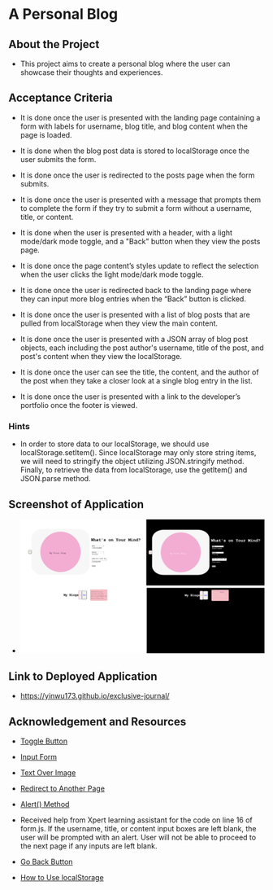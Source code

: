 # A Personal Blog

## About the Project

* This project aims to create a personal blog where the user can showcase their thoughts and experiences.

## Acceptance Criteria

* It is done once the user is presented with the landing page containing a form with labels for username, blog title, and blog content when the page is loaded. 

* It is done when the blog post data is stored to localStorage once the user submits the form. 

* It is done once the user is redirected to the posts page when the form submits. 

* It is done once the user is presented with a message that prompts them to complete the form if they try to submit a form without a username, title, or content.

* It is done when the user is presented with a header, with a light mode/dark mode toggle, and a "Back" button when they view the posts page.

* It is done once the page content’s styles update to reflect the selection when the user clicks the light mode/dark mode toggle. 

* It is done once the user is redirected back to the landing page where they can input more blog entries when the “Back” button is clicked. 

* It is done once the user is presented with a list of blog posts that are pulled from localStorage when they view the main content.

* It is done once the user is presented with a JSON array of blog post objects, each including the post author's username, title of the post, and post's content when they view the localStorage.

* It is done once the user can see the title, the content, and the author of the post when they take a closer look at a single blog entry in the list. 

* It is done once the user is presented with a link to the developer’s portfolio once the footer is viewed. 

### Hints

* In order to store data to our localStorage, we should use localStorage.setItem(). Since localStorage may only store string items, we will need to stringify the object utilizing JSON.stringify method. Finally, to retrieve the data from localStorage, use the getItem() and JSON.parse method.

## Screenshot of Application

* ![Screen Shot Application](<Screen Shot Application.png>)

## Link to Deployed Application

* https://yinwu173.github.io/exclusive-journal/

## Acknowledgement and Resources

* [Toggle Button](https://www.w3schools.com/howto/howto_js_toggle_dark_mode.asp)

* [Input Form](https://www.w3schools.com/tags/tag_label.asp)

* [Text Over Image](https://www.w3schools.com/howto/howto_css_image_text.asp)

* [Redirect to Another Page](https://www.w3schools.com/howto/howto_js_redirect_webpage.asp)

* [Alert() Method](https://www.w3schools.com/jsref/met_win_alert.asp)

* Received help from Xpert learning assistant for the code on line 16 of form.js. If the username, title, or content input boxes are left blank, the user will be prompted with an alert. User will not be able to proceed to the next page if any inputs are left blank. 

* [Go Back Button](https://www.w3schools.com/js/tryit.asp?filename=tryjs_history_back) 

* [How to Use localStorage](https://www.freecodecamp.org/news/use-local-storage-in-modern-applications/) 